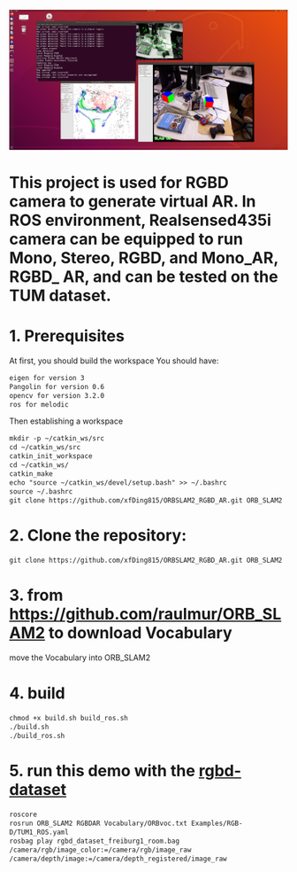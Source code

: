 ![](https://github.com/xfDing815/ORBSLAM2_RGBD_AR/blob/main/images/RGBD_AR.png)

# This project is used for RGBD camera to generate virtual AR. In ROS environment, Realsensed435i camera can be equipped to run Mono, Stereo, RGBD, and Mono_AR, RGBD_ AR, and can be tested on the TUM dataset.

# 1. Prerequisites
At first, you should build the workspace
You should have:
```
eigen for version 3
Pangolin for version 0.6
opencv for version 3.2.0
ros for melodic
```

Then establishing a workspace
```
mkdir -p ~/catkin_ws/src
cd ~/catkin_ws/src
catkin_init_workspace
cd ~/catkin_ws/
catkin_make
echo "source ~/catkin_ws/devel/setup.bash" >> ~/.bashrc
source ~/.bashrc
git clone https://github.com/xfDing815/ORBSLAM2_RGBD_AR.git ORB_SLAM2
```
# 2. Clone the repository:
```
git clone https://github.com/xfDing815/ORBSLAM2_RGBD_AR.git ORB_SLAM2
```

# 3. from https://github.com/raulmur/ORB_SLAM2 to download Vocabulary
move the Vocabulary into ORB_SLAM2

# 4. build
```
chmod +x build.sh build_ros.sh
./build.sh
./build_ros.sh
```

# 5. run this demo with the [rgbd-dataset](https://cvg.cit.tum.de/data/datasets/rgbd-dataset/download#freiburg1_room) 
```
roscore
rosrun ORB_SLAM2 RGBDAR Vocabulary/ORBvoc.txt Examples/RGB-D/TUM1_ROS.yaml
rosbag play rgbd_dataset_freiburg1_room.bag /camera/rgb/image_color:=/camera/rgb/image_raw /camera/depth/image:=/camera/depth_registered/image_raw

```

